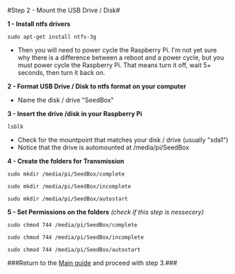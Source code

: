 #Step 2 - Mount the USB Drive / Disk#

**1 - Install ntfs drivers**
~~~
sudo apt-get install ntfs-3g
~~~
   * Then you will need to power cycle the Raspberry Pi. I'm not yet sure why there is a difference between a reboot and a power cycle, but you must power cycle the Raspberry Pi. That means turn it off, wait 5+ seconds, then turn it back on.

**2 - Format USB Drive / Disk to ntfs format on your computer**
   * Name the disk / drive "SeedBox"
   
**3 - Insert the drive /disk in your Raspberry Pi**
~~~
lsblk
~~~
   * Check for the mountpoint that matches your disk / drive (usually "sda1")
   * Notice that the drive is automounted at /media/pi/SeedBox

**4 - Create the folders for Transmission**
~~~
sudo mkdir /media/pi/SeedBox/complete
~~~
~~~
sudo mkdir /media/pi/SeedBox/incomplete
~~~
~~~
sudo mkdir /media/pi/SeedBox/autostart
~~~
**5 - Set Permissions on the folders** *(check if this step is nessecery)*
~~~
sudo chmod 744 /media/pi/SeedBox/complete
~~~
~~~
sudo chmod 744 /media/pi/SeedBox/incomplete
~~~
~~~
sudo chmod 744 /media/pi/SeedBox/autostart
~~~

###Return to the [Main guide](https://github.com/mcfrojd/PiVPN-Seedbox) and proceed with step 3.###
